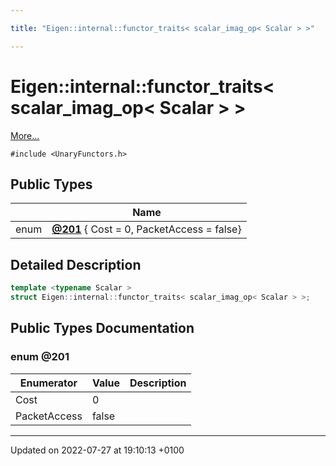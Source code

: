 ```yaml
---

title: "Eigen::internal::functor_traits< scalar_imag_op< Scalar > >"

---
```


# Eigen::internal::functor_traits< scalar_imag_op< Scalar > >



 [More...](#detailed-description)


`#include <UnaryFunctors.h>`

## Public Types

|                | Name           |
| -------------- | -------------- |
| enum| **[@201](http://example.org/classes/structeigen_1_1internal_1_1functor__traits_3_01scalar__imag__op_3_01scalar_01_4_01_4/#enum-@201)** { Cost = 0, PacketAccess = false} |

## Detailed Description

```cpp
template <typename Scalar >
struct Eigen::internal::functor_traits< scalar_imag_op< Scalar > >;
```

## Public Types Documentation

### enum @201

| Enumerator | Value | Description |
| ---------- | ----- | ----------- |
| Cost | 0|   |
| PacketAccess | false|   |




-------------------------------

Updated on 2022-07-27 at 19:10:13 +0100